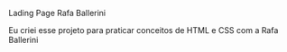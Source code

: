 Lading Page Rafa Ballerini

Eu criei esse projeto para praticar conceitos de HTML e CSS com a Rafa Ballerini
